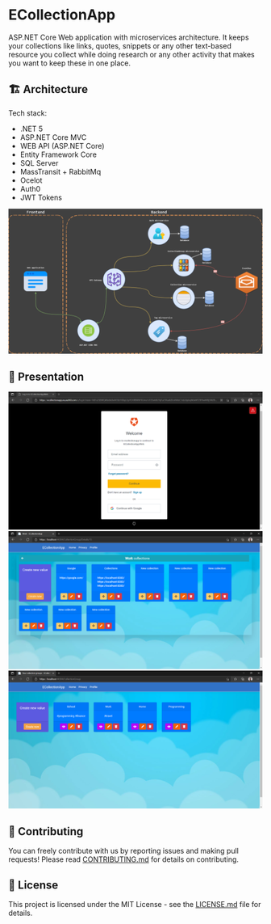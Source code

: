 # ECollectionApp

ASP.NET Core Web application with microservices architecture. It keeps your collections like links, quotes, snippets or any other text-based resource you collect while doing research or any other activity that makes you want to keep these in one place.

## 🏗️ Architecture

Tech stack:
- .NET 5
- ASP.NET Core MVC
- WEB API (ASP.NET Core)
- Entity Framework Core
- SQL Server
- MassTransit + RabbitMq
- Ocelot
- Auth0
- JWT Tokens

![Architecture](docs/architecture.png)

## 👀 Presentation

![Login](docs/Login.png)
![Collections](docs/Collections.png)
![CollectionGroupCards](docs/CollectionGroupCards.png)

## 🤝 Contributing

You can freely contribute with us by reporting issues and making pull requests!
Please read [CONTRIBUTING.md](https://github.com/Prastiwar/ECollectionApp/blob/master/.github/CONTRIBUTING.md) for details on contributing.

## 📘 License

This project is licensed under the MIT License - see the [LICENSE.md](https://github.com/Prastiwar/ECollectionApp/blob/master/LICENSE) file for details.
